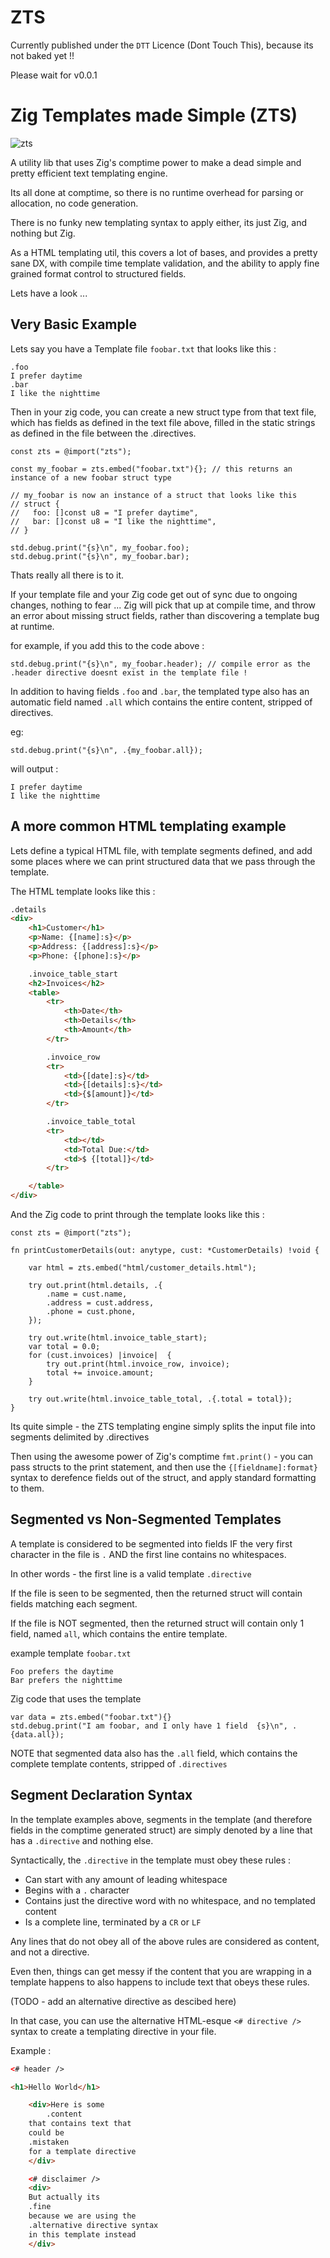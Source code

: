 # ZTS

Currently published under the `DTT` Licence (Dont Touch This), because its not baked yet !!

Please wait for v0.0.1

# Zig Templates made Simple (ZTS)

![zts](https://github.com/zigster64/zts/blob/main/docs/zts.jpg?raw=true)

A utility lib that uses Zig's comptime power to make a dead simple and pretty efficient text templating engine.

Its all done at comptime, so there is no runtime overhead for parsing or allocation, no code generation.

There is no funky new templating syntax to apply either, its just Zig, and nothing but Zig.

As a HTML templating util, this covers a lot of bases, and provides a pretty sane DX, with compile time template validation, and the ability to apply fine grained format control to structured fields.

Lets have a look ...


## Very Basic Example

Lets say you have a Template file `foobar.txt` that looks like this :

```
.foo
I prefer daytime
.bar
I like the nighttime
```

Then in your zig code, you can create a new struct type from that text file, which has fields as defined in the text file above, filled in the static strings as defined in the file between the .directives.

```zig
const zts = @import("zts");

const my_foobar = zts.embed("foobar.txt"){}; // this returns an instance of a new foobar struct type

// my_foobar is now an instance of a struct that looks like this
// struct {
//   foo: []const u8 = "I prefer daytime",
//   bar: []const u8 = "I like the nighttime",
// }

std.debug.print("{s}\n", my_foobar.foo);
std.debug.print("{s}\n", my_foobar.bar);

```

Thats really all there is to it.

If your template file and your Zig code get out of sync due to ongoing changes, nothing to fear ... Zig will pick that up at compile time, and throw an error about missing struct fields, rather than discovering a template bug at runtime.

for example, if you add this to the code above :

```zig
std.debug.print("{s}\n", my_foobar.header); // compile error as the .header directive doesnt exist in the template file !
```

In addition to having fields `.foo` and `.bar`, the templated type also has an automatic field named `.all` which contains the entire content, stripped of directives.

eg: 
```zig
std.debug.print("{s}\n", .{my_foobar.all});
```

will output :
```
I prefer daytime
I like the nighttime
```

## A more common HTML templating example

Lets define a typical HTML file, with template segments defined, and add some places where we can print structured data that we pass through the template.

The HTML template looks like this :

```html
.details
<div>
    <h1>Customer</h1>
    <p>Name: {[name]:s}</p>
    <p>Address: {[address]:s}</p>
    <p>Phone: {[phone]:s}</p>

    .invoice_table_start
    <h2>Invoices</h2>
    <table>
        <tr>
            <th>Date</th>
            <th>Details</th>
            <th>Amount</th>
        </tr>

        .invoice_row
        <tr>
            <td>{[date]:s}</td>
            <td>{[details]:s}</td>
            <td>{$[amount]}</td>
        </tr>

        .invoice_table_total
        <tr>
            <td></td>
            <td>Total Due:</td>
            <td>$ {[total]}</td>
        </tr>

    </table>
</div>

```

And the Zig code to print through the template looks like this :
```zig
const zts = @import("zts");

fn printCustomerDetails(out: anytype, cust: *CustomerDetails) !void {

    var html = zts.embed("html/customer_details.html"); 
    
    try out.print(html.details, .{
        .name = cust.name,
        .address = cust.address,
        .phone = cust.phone,
    });

    try out.write(html.invoice_table_start);
    var total = 0.0;
    for (cust.invoices) |invoice|  {
        try out.print(html.invoice_row, invoice);
        total += invoice.amount;
    }
    
    try out.write(html.invoice_table_total, .{.total = total});
}
```

Its quite simple - the ZTS templating engine simply splits the input file into segments delimited by .directives

Then using the awesome power of Zig's comptime `fmt.print()` - you can pass structs to the print statement, and then use the `{[fieldname]:format}` syntax to derefence fields out of the struct, and apply standard formatting to them.

## Segmented vs Non-Segmented Templates

A template is considered to be segmented into fields IF the very first character in the file is `.` AND the first line contains no whitespaces.

In other words - the first line is a valid template `.directive`

If the file is seen to be segmented, then the returned struct will contain fields matching each segment.

If the file is NOT segmented, then the returned struct will contain only 1 field, named `all`, which contains the entire template.

example template `foobar.txt`

```
Foo prefers the daytime
Bar prefers the nighttime
```

Zig code that uses the template
```zig
var data = zts.embed("foobar.txt"){}
std.debug.print("I am foobar, and I only have 1 field  {s}\n", .{data.all});
```

NOTE that segmented data also has the `.all` field, which contains the complete template contents, stripped of `.directives`


## Segment Declaration Syntax

In the template examples above, segments in the template (and therefore fields in the comptime generated struct) are simply denoted by a line that has a `.directive` and nothing else.

Syntactically, the `.directive` in the template must obey these rules :

- Can start with any amount of leading whitespace
- Begins with a `.` character
- Contains just the directive word with no whitespace, and no templated content
- Is a complete line, terminated by a `CR` or `LF`

Any lines that do not obey all of the above rules are considered as content, and not a directive.

Even then, things can get messy if the content that you are wrapping in a template happens to also happens to include text that obeys these rules.

(TODO - add an alternative directive as descibed here)

In that case, you can use the alternative HTML-esque `<# directive />` syntax to create a templating directive in your file. 


Example :
```html
<# header />

<h1>Hello World</h1>

    <div>Here is some
        .content
    that contains text that 
    could be 
    .mistaken
    for a template directive
    </div>

    <# disclaimer />
    <div>
    But actually its
    .fine
    because we are using the 
    .alternative directive syntax
    in this template instead
    </div>
```


